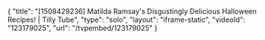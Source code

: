 {
    "title": "[1508429236] Matilda Ramsay's Disgustingly Delicious Halloween Recipes! | Tilly Tube",
    "type": "solo",
    "layout": "iframe-static",
    "videoId": "123179025",
    "url": "\/tvpembed\/123179025"
}
